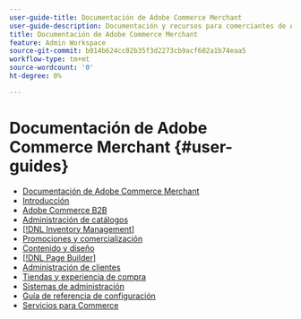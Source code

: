 ```yaml
---
user-guide-title: Documentación de Adobe Commerce Merchant
user-guide-description: Documentación y recursos para comerciantes de Adobe Commerce y Magento Open Source que trabajan en el administrador.
title: Documentación de Adobe Commerce Merchant
feature: Admin Workspace
source-git-commit: b014b624cc02b35f3d2273cb9acf602a1b74eaa5
workflow-type: tm+mt
source-wordcount: '0'
ht-degree: 0%

---
```


# Documentación de Adobe Commerce Merchant {#user-guides}

- [Documentación de Adobe Commerce Merchant](home.md)
- [Introducción](https://experienceleague.adobe.com/docs/commerce-admin/start/guide-overview.html)
- [Adobe Commerce B2B](https://experienceleague.adobe.com/docs/commerce-admin/b2b/guide-overview.html)
- [Administración de catálogos](https://experienceleague.adobe.com/docs/commerce-admin/catalog/guide-overview.html)
- [[!DNL Inventory Management]](https://experienceleague.adobe.com/docs/commerce-admin/inventory/guide-overview.html)
- [Promociones y comercialización](https://experienceleague.adobe.com/docs/commerce-admin/marketing/guide-overview.html)
- [Contenido y diseño](https://experienceleague.adobe.com/docs/commerce-admin/content-design/guide-overview.html)
- [[!DNL Page Builder]](https://experienceleague.adobe.com/docs/commerce-admin/page-builder/guide-overview.html)
- [Administración de clientes](https://experienceleague.adobe.com/docs/commerce-admin/customers/guide-overview.html)
- [Tiendas y experiencia de compra](https://experienceleague.adobe.com/docs/commerce-admin/stores-sales/guide-overview.html)
- [Sistemas de administración](https://experienceleague.adobe.com/docs/commerce-admin/systems/guide-overview.html)
- [Guía de referencia de configuración](https://experienceleague.adobe.com/docs/commerce-admin/config/guide-overview.html)
- [Servicios para Commerce](services.md)

